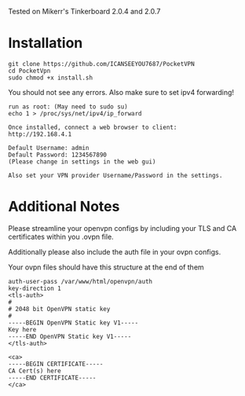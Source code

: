Tested on Mikerr's Tinkerboard 2.0.4 and 2.0.7

# Installation
```
git clone https://github.com/ICANSEEYOU7687/PocketVPN
cd PocketVpn
sudo chmod +x install.sh
```

You should not see any errors.
Also make sure to set ipv4 forwarding!

```
run as root: (May need to sudo su)
echo 1 > /proc/sys/net/ipv4/ip_forward
```
```
Once installed, connect a web browser to client:
http://192.168.4.1

Default Username: admin
Default Password: 1234567890
(Please change in settings in the web gui)
```
```
Also set your VPN provider Username/Password in the settings.
```

# Additional Notes
Please streamline your openvpn configs by including your TLS and CA certificates within you .ovpn file.

Additionally please also include the auth file in your ovpn configs.

Your ovpn files should have this structure at the end of them
```
auth-user-pass /var/www/html/openvpn/auth
key-direction 1
<tls-auth>
#
# 2048 bit OpenVPN static key
#
-----BEGIN OpenVPN Static key V1-----
Key here
-----END OpenVPN Static key V1-----
</tls-auth>

<ca>
-----BEGIN CERTIFICATE-----
CA Cert(s) here
-----END CERTIFICATE-----
</ca>
```

